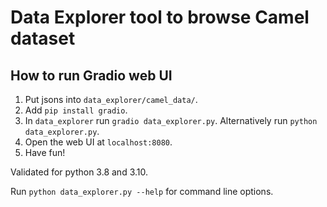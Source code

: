 # Data Explorer tool to browse Camel dataset

## How to run Gradio web UI
1. Put jsons into `data_explorer/camel_data/`.
2. Add `pip install gradio`.
3. In `data_explorer` run `gradio data_explorer.py`. Alternatively run `python data_explorer.py`.
4. Open the web UI at `localhost:8080`.
5. Have fun!

Validated for python 3.8 and 3.10.

Run `python data_explorer.py --help` for command line options.